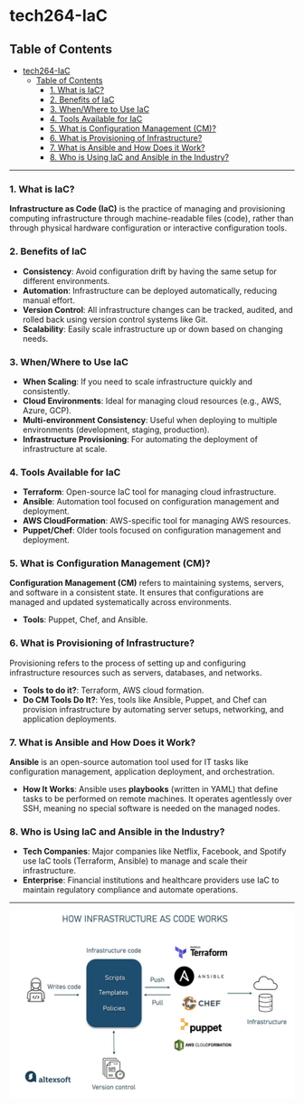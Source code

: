 # tech264-IaC

## Table of Contents
- [tech264-IaC](#tech264-iac)
  - [Table of Contents](#table-of-contents)
    - [1. What is IaC?](#1-what-is-iac)
    - [2. Benefits of IaC](#2-benefits-of-iac)
    - [3. When/Where to Use IaC](#3-whenwhere-to-use-iac)
    - [4. Tools Available for IaC](#4-tools-available-for-iac)
    - [5. What is Configuration Management (CM)?](#5-what-is-configuration-management-cm)
    - [6. What is Provisioning of Infrastructure?](#6-what-is-provisioning-of-infrastructure)
    - [7. What is Ansible and How Does it Work?](#7-what-is-ansible-and-how-does-it-work)
    - [8. Who is Using IaC and Ansible in the Industry?](#8-who-is-using-iac-and-ansible-in-the-industry)

---

### 1. What is IaC?

**Infrastructure as Code (IaC)** is the practice of managing and provisioning computing infrastructure through machine-readable files (code), rather than through physical hardware configuration or interactive configuration tools.

### 2. Benefits of IaC

- **Consistency**: Avoid configuration drift by having the same setup for different environments.
- **Automation**: Infrastructure can be deployed automatically, reducing manual effort.
- **Version Control**: All infrastructure changes can be tracked, audited, and rolled back using version control systems like Git.
- **Scalability**: Easily scale infrastructure up or down based on changing needs.

### 3. When/Where to Use IaC

- **When Scaling**: If you need to scale infrastructure quickly and consistently.
- **Cloud Environments**: Ideal for managing cloud resources (e.g., AWS, Azure, GCP).
- **Multi-environment Consistency**: Useful when deploying to multiple environments (development, staging, production).
- **Infrastructure Provisioning**: For automating the deployment of infrastructure at scale.

### 4. Tools Available for IaC

- **Terraform**: Open-source IaC tool for managing cloud infrastructure.
- **Ansible**: Automation tool focused on configuration management and deployment.
- **AWS CloudFormation**: AWS-specific tool for managing AWS resources.
- **Puppet/Chef**: Older tools focused on configuration management and deployment.

### 5. What is Configuration Management (CM)?

**Configuration Management (CM)** refers to maintaining systems, servers, and software in a consistent state. It ensures that configurations are managed and updated systematically across environments.

- **Tools**: Puppet, Chef, and Ansible.

### 6. What is Provisioning of Infrastructure?

Provisioning refers to the process of setting up and configuring infrastructure resources such as servers, databases, and networks.
- **Tools to do it?**: Terraform, AWS cloud formation.
- **Do CM Tools Do It?**: Yes, tools like Ansible, Puppet, and Chef can provision infrastructure by automating server setups, networking, and application deployments.

### 7. What is Ansible and How Does it Work?

**Ansible** is an open-source automation tool used for IT tasks like configuration management, application deployment, and orchestration.

- **How It Works**: Ansible uses **playbooks** (written in YAML) that define tasks to be performed on remote machines. It operates agentlessly over SSH, meaning no special software is needed on the managed nodes.

### 8. Who is Using IaC and Ansible in the Industry?

- **Tech Companies**: Major companies like Netflix, Facebook, and Spotify use IaC tools (Terraform, Ansible) to manage and scale their infrastructure.
- **Enterprise**: Financial institutions and healthcare providers use IaC to maintain regulatory compliance and automate operations.

---

![images](/images/iac-overview.jpg)